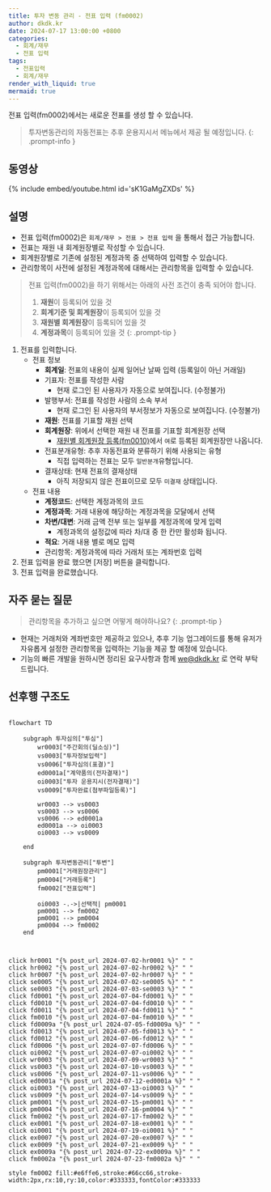 ```yaml
---
title: 투자 변동 관리 - 전표 입력 (fm0002)
author: dkdk.kr
date: 2024-07-17 13:00:00 +0800
categories:
  - 회계/재무
  - 전표 입력
tags:
  - 전표입력
  - 회계/재무
render_with_liquid: true
mermaid: true
---
```

전표 입력(fm0002)에서는 새로운 전표를 생성 할 수 있습니다. 

> 투자변동관리의 자동전표는 추후 운용지시서 메뉴에서 제공 될 예정입니다.
{: .prompt-info }
## 동영상

{% include embed/youtube.html id='sK1GaMgZXDs' %}

## 설명

- 전표 입력(fm0002)은 `회계/재무 > 전표 > 전표 입력` 을 통해서 접근 가능합니다.
- 전표는 재원 내 회계원장별로 작성할 수 있습니다.
- 회계원장별로 기존에 설정된 계정과목 중 선택하여 입력할 수 있습니다.
- 관리항목이 사전에 설정된 계정과목에 대해서는 관리항목을 입력할 수 있습니다.

> 전표 입력(fm0002)을 하기 위해서는 아래의 사전 조건이 충족 되어야 합니다.
> 1. **재원**이 등록되어 있을 것
> 2. **회계기준 및 회계원장**이 등록되어 있을 것
> 3. **재원별 회계원장**이 등록되어 있을 것
> 4. **계정과목**이 등록되어 있을 것
{: .prompt-tip }

1. 전표를 입력합니다.
	- 전표 정보
		- **회계일**: 전표의 내용이 실제 일어난 날짜 입력 (등록일이 아닌 거래일)
		* 기표자: 전표를 작성한 사람
			* 현재 로그인 된 사용자가 자동으로 보여집니다. (수정불가)
		* 발행부서: 전표를 작성한 사람의 소속 부서
			* 현재 로그인 된 사용자의 부서정보가 자동으로 보여집니다. (수정불가)
		- **재원**: 전표를 기표할 재원 선택
		- **회계원장**: 위에서 선택한 재원 내 전표를 기표할 회계원장 선택
			- [재원별 회계원장 등록(fm0010)](https://guide.vcworks.kr/posts/fm0010/)에서 `여`로 등록된 회계원장만 나옵니다.
		- 전표분개유형: 추후 자동전표와 분류하기 위해 사용되는 유형
			- 직접 입력하는 전표는 모두 `일반분개`유형입니다.
		- 결재상태: 현재 전표의 결재상태
			- 아직 저장되지 않은 전표이므로 모두 `미결재` 상태입니다.
	- 전표 내용
		- **계정코드**: 선택한 계정과목의 코드
		- **계정과목**: 거래 내용에 해당하는 계정과목을 모달에서 선택
		- **차변/대변**: 거래 금액 전부 또는 일부를 계정과목에 맞게 입력
			- 계정과목의 설정값에 따라 차/대 중 한 칸만 활성화 됩니다.
		- **적요**: 거래 내용 별로 메모 입력
		- 관리항목: 계정과목에 따라 거래처 또는 계좌번호 입력
2. 전표 입력을 완료 했으면 [저장] 버튼을 클릭합니다.
3. 전표 입력을 완료했습니다.

## 자주 묻는 질문

> 관리항목을 추가하고 싶으면 어떻게 해야하나요?
{: .prompt-tip }

- 현재는 거래처와 계좌번호만 제공하고 있으나, 추후 기능 업그레이드를 통해 유저가 자유롭게 설정한 관리항목을 입력하는 기능을 제공 할 예정에 있습니다.
- 기능의 빠른 개발을 원하시면 정리된 요구사항과 함께 we@dkdk.kr 로 연락 부탁드립니다.




## 선후행 구조도

```mermaid

flowchart TD

    subgraph 투자심의["투심"]
        wr0003["주간회의(딜소싱)"]
        vs0003["투자정보입력"]
        vs0006["투자심의(표결)"]
        ed0001a["계약품의(전자결재)"]
        oi0003["투자 운용지시(전자결재)"]
        vs0009["투자완료(첨부파일등록)"]

        wr0003 --> vs0003
        vs0003 --> vs0006
        vs0006 --> ed0001a
        ed0001a --> oi0003
        oi0003 --> vs0009

    end

    subgraph 투자변동관리["투변"]
        pm0001["거래원장관리"]
        pm0004["거래등록"]
        fm0002["전표입력"]

        oi0003 -.->|선택적| pm0001
        pm0001 --> fm0002
        pm0001 --> pm0004
        pm0004 --> fm0002
    end


    
click hr0001 "{% post_url 2024-07-02-hr0001 %}" " "
click hr0002 "{% post_url 2024-07-02-hr0002 %}" " "
click hr0007 "{% post_url 2024-07-02-hr0007 %}" " "
click se0005 "{% post_url 2024-07-02-se0005 %}" " "
click se0003 "{% post_url 2024-07-03-se0003 %}" " "
click fd0001 "{% post_url 2024-07-04-fd0001 %}" " "
click fd0010 "{% post_url 2024-07-04-fd0010 %}" " "
click fd0011 "{% post_url 2024-07-04-fd0011 %}" " "
click fm0010 "{% post_url 2024-07-04-fm0010 %}" " "
click fd0009a "{% post_url 2024-07-05-fd0009a %}" " "
click fd0013 "{% post_url 2024-07-05-fd0013 %}" " "
click fd0012 "{% post_url 2024-07-06-fd0012 %}" " "
click fd0006 "{% post_url 2024-07-07-fd0006 %}" " "
click oi0002 "{% post_url 2024-07-07-oi0002 %}" " "
click wr0003 "{% post_url 2024-07-09-wr0003 %}" " "
click vs0003 "{% post_url 2024-07-10-vs0003 %}" " "
click vs0006 "{% post_url 2024-07-11-vs0006 %}" " "
click ed0001a "{% post_url 2024-07-12-ed0001a %}" " "
click oi0003 "{% post_url 2024-07-13-oi0003 %}" " "
click vs0009 "{% post_url 2024-07-14-vs0009 %}" " "
click pm0001 "{% post_url 2024-07-15-pm0001 %}" " "
click pm0004 "{% post_url 2024-07-16-pm0004 %}" " "
click fm0002 "{% post_url 2024-07-17-fm0002 %}" " "
click ex0001 "{% post_url 2024-07-18-ex0001 %}" " "
click oi0001 "{% post_url 2024-07-19-oi0001 %}" " "
click ex0007 "{% post_url 2024-07-20-ex0007 %}" " "
click ex0009 "{% post_url 2024-07-21-ex0009 %}" " "
click ex0009a "{% post_url 2024-07-22-ex0009a %}" " "
click fm0002a "{% post_url 2024-07-23-fm0002a %}" " "

style fm0002 fill:#e6ffe6,stroke:#66cc66,stroke-width:2px,rx:10,ry:10,color:#333333,fontColor:#333333


```
